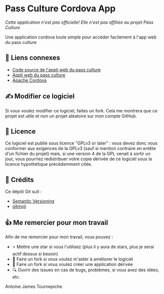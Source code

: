 # Pass Culture Cordova App
*Cette application n'est pas officielle! Elle n'est pas affiliée au projet Pass Culture*

Une application cordova toute simple pour accéder facilement à l'app web du pass culture

## 🔗 Liens connexes
- [Code source de l'appli web du pass culture](https://github.com/betagouv/pass-culture-browser)
- [Appli web du pass culture](app.passculture.beta.gouv.fr/)
- [Apache Cordova](https://cordova.apache.org/)

## ✍️ Modifier ce logiciel

Si vous voulez modifier ce logiciel, faites un fork. Cela me montrera que ce projet est utile et non un projet aléatoire sur mon compte GitHub.

## 📄 Licence

Ce logiciel est publié sous licence "GPLv3 or later" : vous devez donc vous conformer aux exigences de la GPLv3 (sauf si mention contraire en entête d'un fichier du projet) mais, si une version 4 de la GPL venait à sortir un jour, vous pourriez redistribuer votre copie dérivée de ce logiciel sous la licence hypothétique précédemment citée.

## 📌 Crédits

Ce dépôt Git suit :
- [Semantic Versioning](https://semver.org)
- [gitmoji](https://gitmoji.carloscuesta.me/)

## 👍 Me remercier pour mon travail

Afin de me remercier pour mon travail, vous pouvez : 
- ⭐️ Mettre une star si vous l'utilisez (plus il y aura de stars, plus je serai actif dessus si besoin)
- 🔀 Faire un fork si vous voulez m'aider à améliorer le logiciel
- 🔀 Faire un fork si vous voulez créer une application dérivée
- 🔍 Ouvrir des issues en cas de bugs, problèmes, si vous avez des idées, etc.

Antoine James Tournepiche
